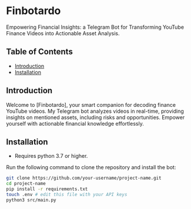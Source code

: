# Finbotardo

Empowering Financial Insights: a Telegram Bot for Transforming YouTube Finance Videos into Actionable Asset Analysis.

## Table of Contents

- [Introduction](#introduction)
- [Installation](#installation)

## Introduction

Welcome to [Finbotardo], your smart companion for decoding finance YouTube videos. My Telegram bot analyzes videos in real-time, providing insights on mentioned assets, including risks and opportunities. Empower yourself with actionable financial knowledge effortlessly.

## Installation

- Requires python 3.7 or higher.

Run the following command to clone the repository and install the bot:

```bash
git clone https://github.com/your-username/project-name.git
cd project-name
pip install -r requirements.txt
touch .env # edit this file with your API keys
python3 src/main.py
```
